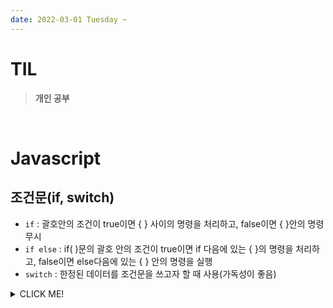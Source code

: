 ```yaml
---
date: 2022-03-01 Tuesday ~
---
```


# TIL

> **개인 공부**
<br />

# Javascript

## 조건문(if, switch)
- `if` : 괄호안의 조건이 true이면 { } 사이의 명령을 처리하고, false이면 { }안의 명령 무시
- `if else` : if( )문의 괄호 안의 조건이 true이면 if 다음에 있는 { }의 명령을 처리하고, false이면 else다음에 있는 { } 안의 명령을 실행
- `switch` : 한정된 데이터를 조건문을 쓰고자 할 때 사용(가독성이 좋음)

<details>
<summary>CLICK ME!</summary>  

- 
</detials>  
